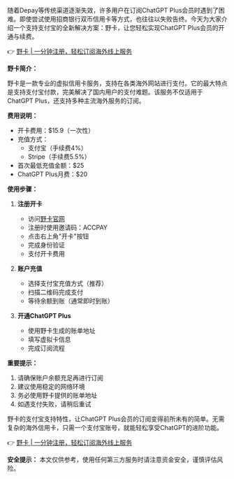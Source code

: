 随着Depay等传统渠道逐渐失效，许多用户在订阅ChatGPT Plus会员时遇到了困难。即使尝试使用招商银行双币信用卡等方式，也往往以失败告终。今天为大家介绍一个支持支付宝的全新解决方案：野卡，让您轻松实现ChatGPT Plus会员的开通与续费。

👉 [野卡 | 一分钟注册，轻松订阅海外线上服务](https://bit.ly/bewildcard)

**野卡简介：**

野卡是一款专业的虚拟信用卡服务，支持在各类海外网站进行支付。它的最大特点是支持支付宝付款，完美解决了国内用户的支付难题。该服务不仅适用于ChatGPT Plus，还支持多种主流海外服务的订阅。

**费用说明：**

- 开卡费用：$15.9（一次性）
- 充值方式：
  - 支付宝（手续费4%）
  - Stripe（手续费5.5%）
- 首次最低充值金额：$25
- ChatGPT Plus月费：$20

**使用步骤：**

1. **注册开卡**
   - 访问[野卡官网](https://bit.ly/bewildcard)
   - 注册时使用邀请码：ACCPAY
   - 点击右上角"开卡"按钮
   - 完成身份验证
   - 支付开卡费用

2. **账户充值**
   - 选择支付宝充值方式（推荐）
   - 扫描二维码完成支付
   - 等待余额到账（通常即时到账）

3. **开通ChatGPT Plus**
   - 使用野卡生成的账单地址
   - 填写虚拟卡信息
   - 完成订阅流程

**重要提示：**

1. 请确保账户余额充足再进行订阅
2. 建议使用稳定的网络环境
3. 务必使用野卡提供的账单地址
4. 如遇支付失败，请稍后重试

野卡的支付宝支持特性，让ChatGPT Plus会员的订阅变得前所未有的简单。无需复杂的海外信用卡，只需一个支付宝账号，就能轻松享受ChatGPT的进阶功能。

👉 [野卡 | 一分钟注册，轻松订阅海外线上服务](https://bit.ly/bewildcard)

**安全提示：** 本文仅供参考，使用任何第三方服务时请注意资金安全，谨慎评估风险。